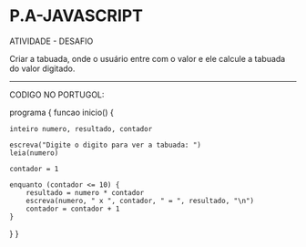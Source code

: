 # P.A-JAVASCRIPT

ATIVIDADE - DESAFIO

Criar a tabuada, onde o usuário entre com o valor e ele calcule a tabuada do valor digitado.

--------------------------------------------------------------------------------------

CODIGO NO PORTUGOL:

programa {
  funcao inicio() {

    inteiro numero, resultado, contador

    escreva("Digite o digito para ver a tabuada: ")
    leia(numero)

    contador = 1

    enquanto (contador <= 10) {
        resultado = numero * contador
        escreva(numero, " x ", contador, " = ", resultado, "\n")
        contador = contador + 1
    }
  }
}